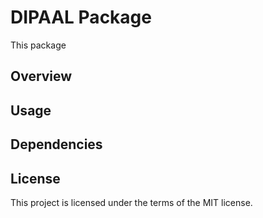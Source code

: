 # DIPAAL Package
This package 

## Overview


## Usage

## Dependencies

## License
This project is licensed under the terms of the MIT license.